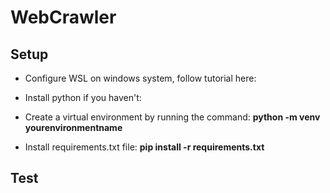 # WebCrawler

## Setup
- Configure WSL on windows system, follow tutorial here: 

- Install python if you haven't: 

- Create a virtual environment by running the command: **python -m venv yourenvironmentname**

- Install requirements.txt file: **pip install -r requirements.txt**



## Test


